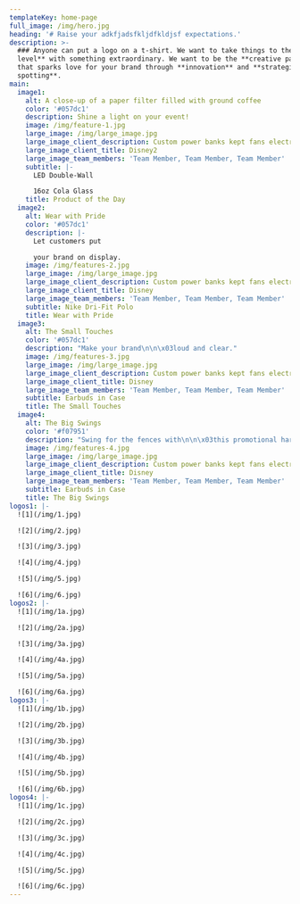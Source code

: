 ```yaml
---
templateKey: home-page
full_image: /img/hero.jpg
heading: '# Raise your adkfjadsfkljdfkldjsf expectations.'
description: >-
  ### Anyone can put a logo on a t-shirt. We want to take things to the **next
  level** with something extraordinary. We want to be the **creative partner**
  that sparks love for your brand through **innovation** and **strategic trend
  spotting**.
main:
  image1:
    alt: A close-up of a paper filter filled with ground coffee
    color: '#057dc1'
    description: Shine a light on your event!
    image: /img/feature-1.jpg
    large_image: /img/large_image.jpg
    large_image_client_description: Custom power banks kept fans electrified at the D23 Expo
    large_image_client_title: Disney2
    large_image_team_members: 'Team Member, Team Member, Team Member'
    subtitle: |-
      LED Double-Wall

      16oz Cola Glass
    title: Product of the Day
  image2:
    alt: Wear with Pride
    color: '#057dc1'
    description: |-
      Let customers put 

      your brand on display.
    image: /img/features-2.jpg
    large_image: /img/large_image.jpg
    large_image_client_description: Custom power banks kept fans electrified at the D23 Expo
    large_image_client_title: Disney
    large_image_team_members: 'Team Member, Team Member, Team Member'
    subtitle: Nike Dri-Fit Polo
    title: Wear with Pride
  image3:
    alt: The Small Touches
    color: '#057dc1'
    description: "Make your brand\n\n\x03loud and clear."
    image: /img/features-3.jpg
    large_image: /img/large_image.jpg
    large_image_client_description: Custom power banks kept fans electrified at the D23 Expo
    large_image_client_title: Disney
    large_image_team_members: 'Team Member, Team Member, Team Member'
    subtitle: Earbuds in Case
    title: The Small Touches
  image4:
    alt: The Big Swings
    color: '#f07951'
    description: "Swing for the fences with\n\n\x03this promotional hard-hitter!"
    image: /img/features-4.jpg
    large_image: /img/large_image.jpg
    large_image_client_description: Custom power banks kept fans electrified at the D23 Expo
    large_image_client_title: Disney
    large_image_team_members: 'Team Member, Team Member, Team Member'
    subtitle: Earbuds in Case
    title: The Big Swings
logos1: |-
  ![1](/img/1.jpg)

  ![2](/img/2.jpg)

  ![3](/img/3.jpg)

  ![4](/img/4.jpg)

  ![5](/img/5.jpg)

  ![6](/img/6.jpg)
logos2: |-
  ![1](/img/1a.jpg)

  ![2](/img/2a.jpg)

  ![3](/img/3a.jpg)

  ![4](/img/4a.jpg)

  ![5](/img/5a.jpg)

  ![6](/img/6a.jpg)
logos3: |-
  ![1](/img/1b.jpg)

  ![2](/img/2b.jpg)

  ![3](/img/3b.jpg)

  ![4](/img/4b.jpg)

  ![5](/img/5b.jpg)

  ![6](/img/6b.jpg)
logos4: |-
  ![1](/img/1c.jpg)

  ![2](/img/2c.jpg)

  ![3](/img/3c.jpg)

  ![4](/img/4c.jpg)

  ![5](/img/5c.jpg)

  ![6](/img/6c.jpg)
---
```


